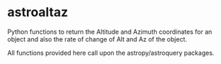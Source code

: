 # astroaltaz
Python functions to return the Altitude and Azimuth coordinates for an object and also the rate of change of Alt and Az of the object.

All functions provided here call upon the astropy/astroquery packages.
